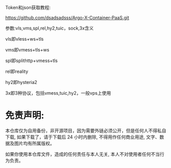 Token和json获取教程:

https://github.com/dsadsadsss/Argo-X-Container-PaaS.git

参数:vls,vms,spl,rel,hy2,tuic，sock,3x含义

vls即vless+ws+tls

vms即vmess+tls+ws

spl即splithttp+vmess+tls

rel即reality

hy2即hysteria2

3x即3种协议，包括vmess,tuic,hy2，一般vps上使用

# 免责声明:

本仓库仅为自用备份，非开源项目，因为需要外链必须公开，但是任何人不得私自下载, 如果下载了，请于下载后 24 小时内删除, 不得用作任何商业用途, 文字、数据及图片均有所属版权。 

如果你使用本仓库文件，造成的任何责任与本人无关, 本人不对使用者任何不当行为负责。
